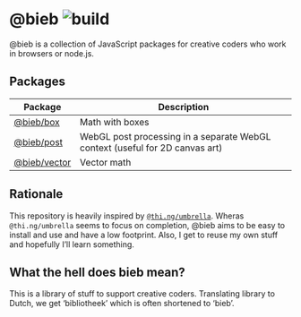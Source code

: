 # @bieb ![build](https://github.com/timseverien/bieb/workflows/Continuous%20Integration/badge.svg)

@bieb is a collection of JavaScript packages for creative coders who work in browsers or node.js.

## Packages

| Package | Description |
| ------- | ----------- |
| [@bieb/box](./packages/box) | Math with boxes |
| [@bieb/post](./packages/post) | WebGL post processing in a separate WebGL context (useful for 2D canvas art) |
| [@bieb/vector](./packages/vector) | Vector math |

## Rationale

This repository is heavily inspired by [`@thi.ng/umbrella`](https://github.com/thi-ng/umbrella). Wheras `@thi.ng/umbrella` seems to focus on completion, @bieb aims to be easy to install and use and have a low footprint. Also, I get to reuse my own stuff and hopefully I’ll learn something.

## What the hell does bieb mean?

This is a library of stuff to support creative coders. Translating library to Dutch, we get ‘bibliotheek’ which is often shortened to ‘bieb’.
